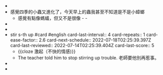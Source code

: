 -
- 感覺四季的小蟲又進化了，今天早上的蟲我甚至不知道是不是小蟑螂
	- 感覺有點像螞蟻，但又不是很像 - -
-
-
- stir s-th up #card #english
  card-last-interval:: 4
  card-repeats:: 1
  card-ease-factor:: 2.6
  card-next-schedule:: 2022-07-18T02:25:39.397Z
  card-last-reviewed:: 2022-07-14T02:25:39.404Z
  card-last-score:: 5
	- {{cloze 激起（不快的情感)}}
	- The teacher told him to stop stirring up trouble.
	  老師要他別再惹事。
-
-